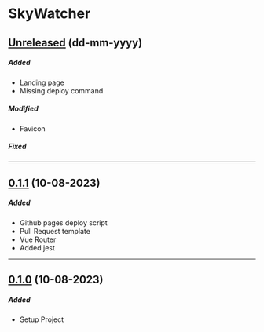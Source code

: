 # SkyWatcher

## [Unreleased](https://github.com/nashaguayo/skywatcher/compare/0.1.1...develop) (dd-mm-yyyy)

##### Added

- Landing page
- Missing deploy command

##### Modified

- Favicon

##### Fixed

---

## [0.1.1](https://github.com/nashaguayo/skywatcher/compare/0.1.0...0.1.1) (10-08-2023)

##### Added

- Github pages deploy script
- Pull Request template
- Vue Router
- Added jest

---

## [0.1.0](https://github.com/nashaguayo/skywatcher/releases/tag/0.1.0) (10-08-2023)

##### Added

- Setup Project
